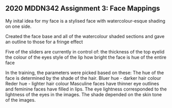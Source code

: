 ## 2020 MDDN342 Assignment 3: Face Mappings

My inital idea for my face is a stylised face with watercolour-esque shading on one side.

Created the face base and all of the watercolour shaded sections and gave an outline to those for a fringe effect

Five of the sliders are currently in control of:
  the thickness of the top eyelid
  the colour of the eyes
  style of the lip
  how bright the face is
  hue of the entire face

In the training, the parameters were picked based on these:
  The hue of the face is determined by the shade of the hair.
    Bluer hue - darker hair colour
    Reder hue - lighter hair colour
  Masculine faces have thinner eye outlines and feminine faces have filled in lips.
  The eye lightness corresponded to the lightness of the eyes in the images.
  The shade depended on the skin tone of the images.